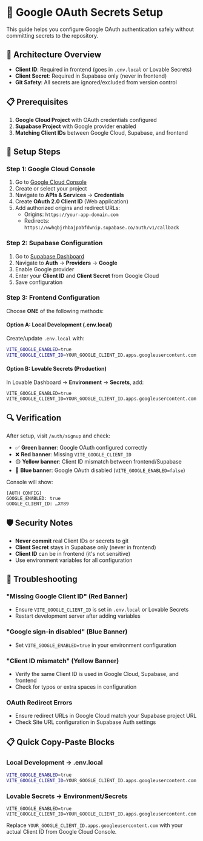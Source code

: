 # 🔐 Google OAuth Secrets Setup

This guide helps you configure Google OAuth authentication safely without committing secrets to the repository.

## 🎯 Architecture Overview

- **Client ID**: Required in frontend (goes in `.env.local` or Lovable Secrets)
- **Client Secret**: Required in Supabase only (never in frontend)
- **Git Safety**: All secrets are ignored/excluded from version control

## 📋 Prerequisites

1. **Google Cloud Project** with OAuth credentials configured
2. **Supabase Project** with Google provider enabled
3. **Matching Client IDs** between Google Cloud, Supabase, and frontend

## 🚀 Setup Steps

### Step 1: Google Cloud Console

1. Go to [Google Cloud Console](https://console.cloud.google.com/)
2. Create or select your project
3. Navigate to **APIs & Services** → **Credentials**
4. Create **OAuth 2.0 Client ID** (Web application)
5. Add authorized origins and redirect URLs:
   - Origins: `https://your-app-domain.com`
   - Redirects: `https://wwhqbjrhbajpabfdwnip.supabase.co/auth/v1/callback`

### Step 2: Supabase Configuration

1. Go to [Supabase Dashboard](https://supabase.com/dashboard/project/wwhqbjrhbajpabfdwnip/auth/providers)
2. Navigate to **Auth** → **Providers** → **Google**
3. Enable Google provider
4. Enter your **Client ID** and **Client Secret** from Google Cloud
5. Save configuration

### Step 3: Frontend Configuration

Choose **ONE** of the following methods:

#### Option A: Local Development (.env.local)

Create/update `.env.local` with:

```bash
VITE_GOOGLE_ENABLED=true
VITE_GOOGLE_CLIENT_ID=YOUR_GOOGLE_CLIENT_ID.apps.googleusercontent.com
```

#### Option B: Lovable Secrets (Production)

In Lovable Dashboard → **Environment** → **Secrets**, add:

```
VITE_GOOGLE_ENABLED=true
VITE_GOOGLE_CLIENT_ID=YOUR_GOOGLE_CLIENT_ID.apps.googleusercontent.com
```

## 🔍 Verification

After setup, visit `/auth/signup` and check:

- ✅ **Green banner**: Google OAuth configured correctly
- ❌ **Red banner**: Missing `VITE_GOOGLE_CLIENT_ID`
- 🟡 **Yellow banner**: Client ID mismatch between frontend/Supabase
- 🔵 **Blue banner**: Google OAuth disabled (`VITE_GOOGLE_ENABLED=false`)

Console will show:
```
[AUTH CONFIG]
GOOGLE_ENABLED: true
GOOGLE_CLIENT_ID: …XY89
```

## 🛡️ Security Notes

- **Never commit** real Client IDs or secrets to git
- **Client Secret** stays in Supabase only (never in frontend)
- **Client ID** can be in frontend (it's not sensitive)
- Use environment variables for all configuration

## 🔧 Troubleshooting

### "Missing Google Client ID" (Red Banner)
- Ensure `VITE_GOOGLE_CLIENT_ID` is set in `.env.local` or Lovable Secrets
- Restart development server after adding variables

### "Google sign-in disabled" (Blue Banner)
- Set `VITE_GOOGLE_ENABLED=true` in your environment configuration

### "Client ID mismatch" (Yellow Banner)
- Verify the same Client ID is used in Google Cloud, Supabase, and frontend
- Check for typos or extra spaces in configuration

### OAuth Redirect Errors
- Ensure redirect URLs in Google Cloud match your Supabase project URL
- Check Site URL configuration in Supabase Auth settings

## 📋 Quick Copy-Paste Blocks

### Local Development → .env.local
```bash
VITE_GOOGLE_ENABLED=true
VITE_GOOGLE_CLIENT_ID=YOUR_GOOGLE_CLIENT_ID.apps.googleusercontent.com
```

### Lovable Secrets → Environment/Secrets
```
VITE_GOOGLE_ENABLED=true
VITE_GOOGLE_CLIENT_ID=YOUR_GOOGLE_CLIENT_ID.apps.googleusercontent.com
```

Replace `YOUR_GOOGLE_CLIENT_ID.apps.googleusercontent.com` with your actual Client ID from Google Cloud Console.